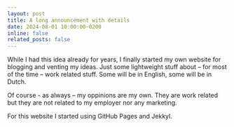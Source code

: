 ```yaml
---
layout: post
title: A long announcement with details
date: 2024-08-01 10:00:00-0200
inline: false
related_posts: false
---
```


While I had this idea already for years, I finally started my own website for blogging and venting my ideas. Just some lightweight stuff about – for most of the time – work related stuff. Some will be in English, some will be in Dutch.

Of course - as always – my oppinions are my own. They are work related but they are not related to my employer nor any marketing. 

For this website I started using GitHub Pages and Jekkyl.
